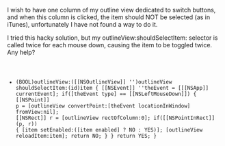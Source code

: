 I wish to have one column of my outline view dedicated to switch buttons, and when this column is clicked, the item should NOT be selected (as in iTunes), unfortunately I have not found a way to do it.

I tried this hacky solution, but my outlineView:shouldSelectItem: selector is called twice for each mouse down, causing the item to be toggled twice. Any help?
<code>
- (BOOL)outlineView:([[NSOutlineView]] '')outlineView shouldSelectItem:(id)item
{
   [[NSEvent]] ''theEvent = [[[NSApp]] currentEvent];
   if([theEvent type] == [[NSLeftMouseDown]])
   {
      [[NSPoint]] p = [outlineView convertPoint:[theEvent locationInWindow] fromView:nil];
      [[NSRect]] r = [outlineView rectOfColumn:0];
      if([[NSPointInRect]](p, r))
      {
         [item setEnabled:([item enabled] ? NO : YES)];
         [outlineView reloadItem:item];
         return NO;
      }
   }
   return YES;
}
</code>